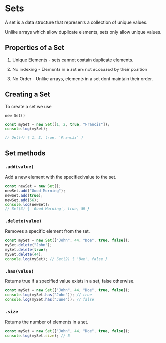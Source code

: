 # Sets

A set is a data structure that represents a collection of unique values.

Unlike arrays which allow duplicate elements, sets only allow unique values.

## Properties of a Set

1. Unique Elements - sets cannot contain duplicate elements.

2. No indexing - Elements in a set are not accessed by their position

3. No Order - Unlike arrays, elements in a set dont maintain their order.

## Creating a Set

To create a set we use

`new Set()`

```js
const mySet = new Set([1, 2, true, "Francis"]);
console.log(mySet);

// Set(4) { 1, 2, true, 'Francis' }
```

## Set methods

### `.add(value)`

Add a new element with the specified value to the set.

```js
const newSet = new Set();
newSet.add("Good Morning");
newSet.add(true);
newSet.add(56);
console.log(newSet);
// Set(3) { 'Good Morning', true, 56 }
```

### `.delete(value)`

Removes a specific element from the set.

```js
const mySet = new Set(["John", 44, "Doe", true, false]);
mySet.delete("John");
mySet.delete(true);
mySet.delete(44);
console.log(mySet); // Set(2) { 'Doe', false }
```

### `.has(value)`

Returns true if a specified value exists in a set, false otherwise.

```js
const mySet = new Set(["John", 44, "Doe", true, false]);
console.log(mySet.has("John")); // true
console.log(mySet.has("June")); // false
```

### `.size`

Returns the number of elements in a set.

```js
const mySet = new Set(["John", 44, "Doe", true, false]);
console.log(mySet.size); // 5
```
